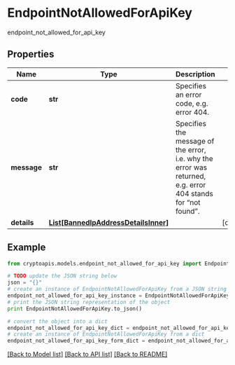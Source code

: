 # EndpointNotAllowedForApiKey

endpoint_not_allowed_for_api_key

## Properties
Name | Type | Description | Notes
------------ | ------------- | ------------- | -------------
**code** | **str** | Specifies an error code, e.g. error 404. | 
**message** | **str** | Specifies the message of the error, i.e. why the error was returned, e.g. error 404 stands for “not found”. | 
**details** | [**List[BannedIpAddressDetailsInner]**](BannedIpAddressDetailsInner.md) |  | [optional] 

## Example

```python
from cryptoapis.models.endpoint_not_allowed_for_api_key import EndpointNotAllowedForApiKey

# TODO update the JSON string below
json = "{}"
# create an instance of EndpointNotAllowedForApiKey from a JSON string
endpoint_not_allowed_for_api_key_instance = EndpointNotAllowedForApiKey.from_json(json)
# print the JSON string representation of the object
print EndpointNotAllowedForApiKey.to_json()

# convert the object into a dict
endpoint_not_allowed_for_api_key_dict = endpoint_not_allowed_for_api_key_instance.to_dict()
# create an instance of EndpointNotAllowedForApiKey from a dict
endpoint_not_allowed_for_api_key_form_dict = endpoint_not_allowed_for_api_key.from_dict(endpoint_not_allowed_for_api_key_dict)
```
[[Back to Model list]](../README.md#documentation-for-models) [[Back to API list]](../README.md#documentation-for-api-endpoints) [[Back to README]](../README.md)


